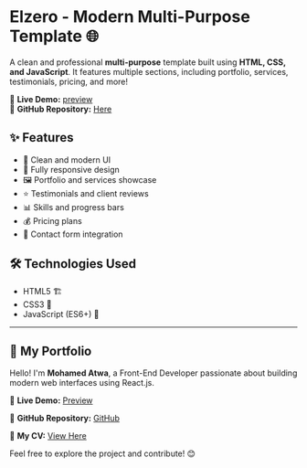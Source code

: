 # Elzero - Modern Multi-Purpose Template 🌐  

A clean and professional **multi-purpose** template built using **HTML, CSS, and JavaScript**. It features multiple sections, including portfolio, services, testimonials, pricing, and more!  

🚀 **Live Demo:** [preview](https://elzero-atwa.netlify.app)  
📂 **GitHub Repository:** [Here](https://mo-atwa.github.io/Elzero/)

## ✨ Features  
- 🎨 Clean and modern UI  
- 📱 Fully responsive design  
- 🖼️ Portfolio and services showcase  
- ⭐ Testimonials and client reviews  
- 📊 Skills and progress bars  
- 💰 Pricing plans  
- 📩 Contact form integration  

## 🛠 Technologies Used  
- HTML5 🏗️  
- CSS3 🎨  
- JavaScript (ES6+) 🚀  

------

## 🌟 My Portfolio  

Hello! I'm **Mohamed Atwa**, a Front-End Developer passionate about building modern web interfaces using React.js.  

🚀 **Live Demo:** [Preview](https://atwa-portfolio.netlify.app)  

📂 **GitHub Repository:** [GitHub](https://github.com/mo-atwa/My-Portfolio)  

📄 **My CV:** [View Here](https://drive.google.com/file/d/1oH9P8n6Gb4Hv0qNAXYkjiC-fvSW14jEb/view?usp=sharing)  

Feel free to explore the project and contribute! 😊  
